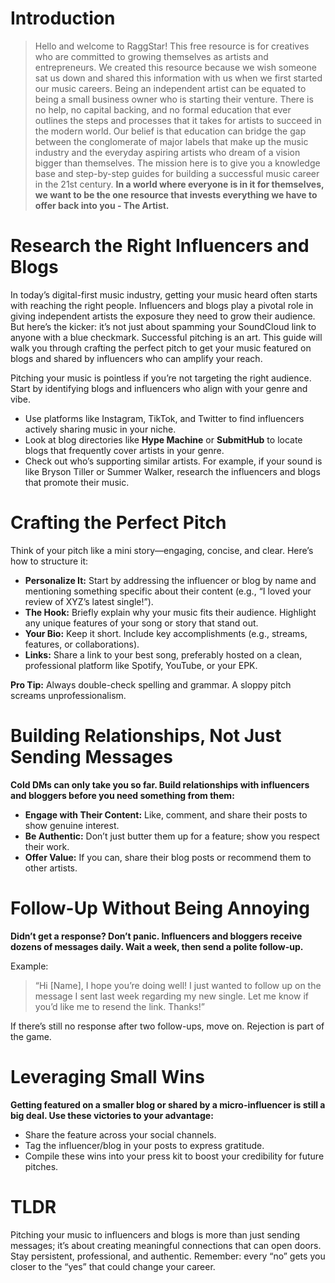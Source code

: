 <script lang='ts'>
  import BlogPageTemplate from '$lib/components/blog/BlogPageTemplate.svelte';
  import type { BlogCardProps } from '$lib/managers/BlogManager';
  import { ASSETS_PATH } from '$lib/managers/BlogManager';
  import { orderedBlogPosts } from '$lib/managers/BlogManager';
  import { page } from '$app/stores';

  const blogPostInfo: BlogCardProps = orderedBlogPosts.find((post) => post.slug === $page.route.id?.split('/')[3]);
  const assetsUrl = `${ASSETS_PATH}/${blogPostInfo.image}`;
</script>

<BlogPageTemplate
  title={blogPostInfo.title}
  subtitle={blogPostInfo.subtitle}
  published_date={blogPostInfo.date_published}
  coverImg={blogPostInfo.image}>

# Introduction
> Hello and welcome to RaggStar! This free resource is for creatives who are committed to growing themselves as artists and entrepreneurs. We created this resource because we wish someone sat us down and shared this information with us when we first started our music careers. Being an independent artist can be equated to being a small business owner who is starting their venture. There is no help, no capital backing, and no formal education that ever outlines the steps and processes that it takes for artists to succeed in the modern world. Our belief is that education can bridge the gap between the conglomerate of major labels that make up the music industry and the everyday aspiring artists who dream of a vision bigger than themselves. The mission here is to give you a knowledge base and step-by-step guides for building a successful music career in the 21st century. **In a world where everyone is in it for themselves, we want to be the one resource that invests everything we have to offer back into you - The Artist.**

# Research the Right Influencers and Blogs

In today’s digital-first music industry, getting your music heard often starts with reaching the right people. Influencers and blogs play a pivotal role in giving independent artists the exposure they need to grow their audience. But here’s the kicker: it’s not just about spamming your SoundCloud link to anyone with a blue checkmark. Successful pitching is an art. This guide will walk you through crafting the perfect pitch to get your music featured on blogs and shared by influencers who can amplify your reach.

Pitching your music is pointless if you’re not targeting the right audience. Start by identifying blogs and influencers who align with your genre and vibe.



* Use platforms like Instagram, TikTok, and Twitter to find influencers actively sharing music in your niche.
* Look at blog directories like **Hype Machine** or **SubmitHub** to locate blogs that frequently cover artists in your genre.
* Check out who’s supporting similar artists. For example, if your sound is like Bryson Tiller or Summer Walker, research the influencers and blogs that promote their music.


# Crafting the Perfect Pitch

Think of your pitch like a mini story—engaging, concise, and clear. Here’s how to structure it:



* **Personalize It:** Start by addressing the influencer or blog by name and mentioning something specific about their content (e.g., “I loved your review of XYZ’s latest single!”).
* **The Hook:** Briefly explain why your music fits their audience. Highlight any unique features of your song or story that stand out.
* **Your Bio:** Keep it short. Include key accomplishments (e.g., streams, features, or collaborations).
* **Links:** Share a link to your best song, preferably hosted on a clean, professional platform like Spotify, YouTube, or your EPK.

**Pro Tip:** Always double-check spelling and grammar. A sloppy pitch screams unprofessionalism.


# Building Relationships, Not Just Sending Messages
**Cold DMs can only take you so far. Build relationships with influencers and bloggers before you need something from them:**



* **Engage with Their Content:** Like, comment, and share their posts to show genuine interest.
* **Be Authentic:** Don’t just butter them up for a feature; show you respect their work.
* **Offer Value:** If you can, share their blog posts or recommend them to other artists.


# Follow-Up Without Being Annoying
**Didn’t get a response? Don’t panic. Influencers and bloggers receive dozens of messages daily. Wait a week, then send a polite follow-up.**

Example:

> “Hi [Name], I hope you’re doing well! I just wanted to follow up on the message I sent last week regarding my new single. Let me know if you’d like me to resend the link. Thanks!”

If there’s still no response after two follow-ups, move on. Rejection is part of the game.


# Leveraging Small Wins
**Getting featured on a smaller blog or shared by a micro-influencer is still a big deal. Use these victories to your advantage:**



* Share the feature across your social channels.
* Tag the influencer/blog in your posts to express gratitude.
* Compile these wins into your press kit to boost your credibility for future pitches.


# TLDR

Pitching your music to influencers and blogs is more than just sending messages; it’s about creating meaningful connections that can open doors. Stay persistent, professional, and authentic. Remember: every “no” gets you closer to the “yes” that could change your career.



</BlogPageTemplate>
